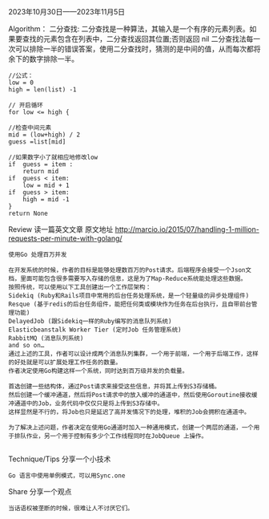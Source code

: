 2023年10月30日——2023年11月5日

Algorithm：
二分查找:
二分查找是一种算法，其输入是一个有序的元素列表。如果要查找的元素包含在列表中，二分查找返回其位置;否则返回 nil
二分查找法每一次可以排除一半的错误答案，使用二分查找时，猜测的是中间的值，从而每次都将余下的数字排除一半。

    //公式：
    low = 0
    high = len(list) -1
    
    // 开启循环
    for low <= high {
    
    //检查中间元素
    mid = (low+high) / 2
    guess =list[mid]
    
    //如果数字小了就相应地修改low
    if  guess = item :
        return mid
    if  guess < item:
        low = mid + 1
    if  guess > item:
        high = mid -1
    }
    return None



Review 读一篇英文文章
原文地址 http://marcio.io/2015/07/handling-1-million-requests-per-minute-with-golang/

```
使用Go 处理百万并发

在开发系统的时候，作者的目标是能够处理数百万的Post请求。后端程序会接受一个Json文档，里面可能包含很多需要写入存储的信息，这是为了Map-Reduce系统能处理这些数据。
按照传统，可以使用以下工具创建出一个工作层架构：
Sidekiq (Ruby和Rails项目中常用的后台任务处理系统，是一个轻量级的异步处理组件)
Resque (基于redis的后台任务组件，能把任何类或模块作为任务在后台执行，且自带前台管理功能)
DelayedJob (跟Sidekiq一样的Ruby编写的消息队列系统)
Elasticbeanstalk Worker Tier (定时Job 任务管理系统)
RabbitMQ (消息队列系统)
and so on…
通过上述的工具，作者可以设计成两个消息队列集群，一个用于前端，一个用于后端工作，这样的好处就是可以扩展处理工作任务的数量。
作者决定使用Go构建这样一个系统，同时达到百万级并发的负载量。

首选创建一些结构体，通过Post请求来接受这些信息，并将其上传到S3存储桶。
然后创建一个缓冲通道，然后将Post请求中的放入缓冲的通道中，然后使用Goroutine接收缓冲通道中的Job，业务代码中仅仅只是将上传到S3存储中。
这样显然是不行的，将Job也只是延迟了高并发情况下的处理，堆积的Job会拥积在通道中。

为了解决上述问题，作者决定在使用Go通道时加入一种通用模式，创建一个两层的通道，一个用于排队作业，另一个用于控制有多少个工作线程同时在JobQueue 上操作。


```





Technique/Tips 分享一个小技术

```
Go 语言中使用单例模式，可以用Sync.one
```



Share 分享一个观点

```
当话语权被垄断的时候，很难让人不讨厌它们。
```


